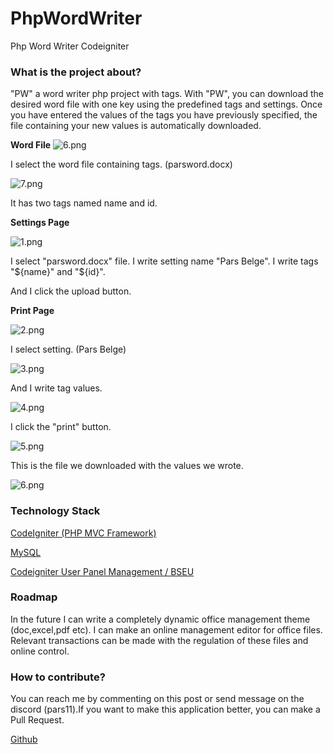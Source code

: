 # PhpWordWriter
Php Word Writer Codeigniter

### What is the project about?

"PW" a word writer php project with tags. With "PW", you can download the desired word file with one key using the predefined tags and settings. Once you have entered the values of the tags you have previously specified, the file containing your new values is automatically downloaded.

**Word File**
![6.png](https://res.cloudinary.com/hpiynhbhq/image/upload/v1521744791/ptzrgrjipq8s1poceci0.png)

I select the word file containing tags. (parsword.docx)

![7.png](https://res.cloudinary.com/hpiynhbhq/image/upload/v1521745098/w64otcqd9xn5gel1vd4w.png)

It has two tags named name and id.

**Settings Page**

![1.png](https://res.cloudinary.com/hpiynhbhq/image/upload/v1521745856/vkxftxmfts6s91pqqcn5.png)

I select "parsword.docx" file.
I write setting name "Pars Belge".
I write tags "${name}" and "${id}".

And I click the upload button.

**Print Page**

![2.png](https://res.cloudinary.com/hpiynhbhq/image/upload/v1521746186/ziwhworwowdtlrdimgaq.png)

I select setting. (Pars Belge)

![3.png](https://res.cloudinary.com/hpiynhbhq/image/upload/v1521746249/rf9uaqyojc7fl964gcpa.png)

And I write tag values.

![4.png](https://res.cloudinary.com/hpiynhbhq/image/upload/v1521746268/mlvgibyzq1pws703hzq0.png)

I click the "print" button.

![5.png](https://res.cloudinary.com/hpiynhbhq/image/upload/v1521746317/q4pvbiumiehzvdcvyl41.png)

This is the file we downloaded with the values we wrote.

![6.png](https://res.cloudinary.com/hpiynhbhq/image/upload/v1521746381/pftahp08vwtqlvidhf5o.png)


### Technology Stack

[CodeIgniter (PHP MVC Framework)](https://codeigniter.com)

[MySQL](https://www.mysql.com)

[Codeigniter User Panel Management / BSEU](https://github.com/pars11/Codeigniter-User-Panel-Management)

### Roadmap

In the future I can write a completely dynamic office management theme (doc,excel,pdf etc). I can make an online management editor for office files. Relevant transactions can be made with the regulation of these files and online control.

### How to contribute?
You can reach me by commenting on this post or send message on the discord (pars11).If you want to make this application better, you can make a Pull Request.

[Github](https://github.com/pars11/PhpWordWriter)
